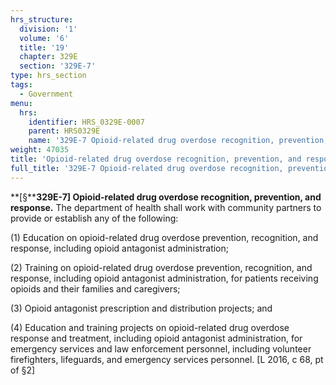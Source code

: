 ```yaml
---
hrs_structure:
  division: '1'
  volume: '6'
  title: '19'
  chapter: 329E
  section: '329E-7'
type: hrs_section
tags:
  - Government
menu:
  hrs:
    identifier: HRS_0329E-0007
    parent: HRS0329E
    name: '329E-7 Opioid-related drug overdose recognition, prevention, and response'
weight: 47035
title: 'Opioid-related drug overdose recognition, prevention, and response'
full_title: '329E-7 Opioid-related drug overdose recognition, prevention, and response'
---
```

**[§****329E-7] Opioid-related drug overdose recognition, prevention, and response.** The department of health shall work with community partners to provide or establish any of the following:

(1) Education on opioid-related drug overdose prevention, recognition, and response, including opioid antagonist administration;

(2) Training on opioid-related drug overdose prevention, recognition, and response, including opioid antagonist administration, for patients receiving opioids and their families and caregivers;

(3) Opioid antagonist prescription and distribution projects; and

(4) Education and training projects on opioid-related drug overdose response and treatment, including opioid antagonist administration, for emergency services and law enforcement personnel, including volunteer firefighters, lifeguards, and emergency services personnel. [L 2016, c 68, pt of §2]